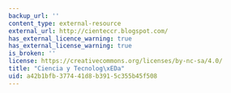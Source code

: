 ```yaml
---
backup_url: ''
content_type: external-resource
external_url: http://cienteccr.blogspot.com/
has_external_licence_warning: true
has_external_license_warning: true
is_broken: ''
license: https://creativecommons.org/licenses/by-nc-sa/4.0/
title: "Ciencia y Tecnolog\xEDa"
uid: a42b1bfb-3774-41d8-b391-5c355b45f508
---
```

